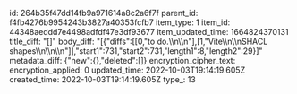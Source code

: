 id: 264b35f47dd14fb9a971614a8c2a6f7f
parent_id: f4fb4276b9954243b3827a40353fcfb7
item_type: 1
item_id: 44348aeddd7e4498adfdf47e3df93677
item_updated_time: 1664824370131
title_diff: "[]"
body_diff: "[{\"diffs\":[[0,\"to do.\\\n\\\n\"],[1,\"Vite\\\n\\\nSHACL shapes\\\n\\\n\\\n\"]],\"start1\":731,\"start2\":731,\"length1\":8,\"length2\":29}]"
metadata_diff: {"new":{},"deleted":[]}
encryption_cipher_text: 
encryption_applied: 0
updated_time: 2022-10-03T19:14:19.605Z
created_time: 2022-10-03T19:14:19.605Z
type_: 13